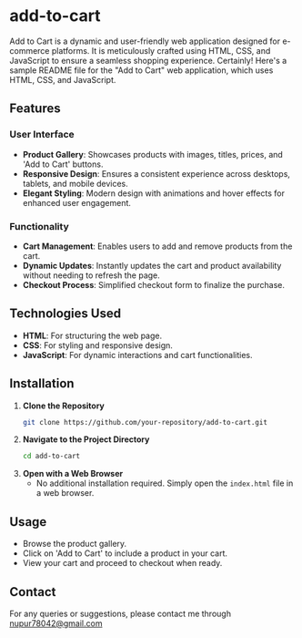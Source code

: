# add-to-cart
Add to Cart is a dynamic and user-friendly web application designed for e-commerce platforms. It is meticulously crafted using HTML, CSS, and JavaScript to ensure a seamless shopping experience.
Certainly! Here's a sample README file for the "Add to Cart" web application, which uses HTML, CSS, and JavaScript.

## Features

### User Interface
- **Product Gallery**: Showcases products with images, titles, prices, and 'Add to Cart' buttons.
- **Responsive Design**: Ensures a consistent experience across desktops, tablets, and mobile devices.
- **Elegant Styling**: Modern design with animations and hover effects for enhanced user engagement.

### Functionality
- **Cart Management**: Enables users to add and remove products from the cart.
- **Dynamic Updates**: Instantly updates the cart and product availability without needing to refresh the page.
- **Checkout Process**: Simplified checkout form to finalize the purchase.

## Technologies Used
- **HTML**: For structuring the web page.
- **CSS**: For styling and responsive design.
- **JavaScript**: For dynamic interactions and cart functionalities.

## Installation

1. **Clone the Repository**
   ```bash
   git clone https://github.com/your-repository/add-to-cart.git
   ```
2. **Navigate to the Project Directory**
   ```bash
   cd add-to-cart
   ```
3. **Open with a Web Browser**
   - No additional installation required. Simply open the `index.html` file in a web browser.

## Usage

- Browse the product gallery.
- Click on 'Add to Cart' to include a product in your cart.
- View your cart and proceed to checkout when ready.

## Contact

For any queries or suggestions, please contact me through nupur78042@gmail.com
